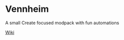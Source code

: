 # Vennheim
A small Create focused modpack with fun automations

[Wiki](https://github.com/JJRobot25/Vennheim/wiki)
